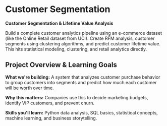 # Customer Segmentation
**Customer Segmentation & Lifetime Value Analysis**

Build a complete customer analytics pipeline using an e-commerce dataset (like the Online Retail dataset from UCI). Create RFM analysis, customer segments using clustering algorithms, and predict customer lifetime value. This hits statistical modeling, clustering, and retail analytics directly.

## Project Overview & Learning Goals
**What we're building:** A system that analyzes customer purchase behavior to group customers into segments and predict how much each customer will be worth over time.

**Why this matters:** Companies use this to decide marketing budgets, identify VIP customers, and prevent churn.

**Skills you'll learn:** Python data analysis, SQL basics, statistical concepts, machine learning, and business storytelling.
